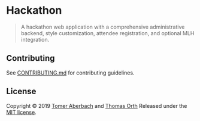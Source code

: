 # Hackathon

> A hackathon web application with a comprehensive administrative backend, style customization, attendee registration, and optional MLH integration.

## Contributing

See [CONTRIBUTING.md](https://github.com/TomerAberbach/hackathon/blob/master/.github/CONTRIBUTING.md) for contributing guidelines.

## License

Copyright © 2019 [Tomer Aberbach](https://github.com/TomerAberbach) and [Thomas Orth](https://github.com/TomOrth)
Released under the [MIT license](https://github.com/TomerAberbach/hackathon/blob/master/LICENSE).

